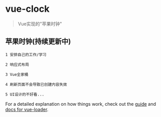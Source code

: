 # vue-clock

> Vue实现的"苹果时钟"

## 苹果时钟(持续更新中)

``` 
1 安排自己的工作/学习

2 响应式布局

3 Vue全家桶

4 刷新页面不会导致已创建内容失效

5 UI设计的不好看...
```

For a detailed explanation on how things work, check out the [guide](http://vuejs-templates.github.io/webpack/) and [docs for vue-loader](http://vuejs.github.io/vue-loader).
